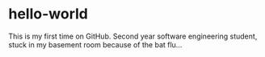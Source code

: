 # hello-world
This is my first time on GitHub.
Second year software engineering student, stuck in my basement room because of the bat flu...
